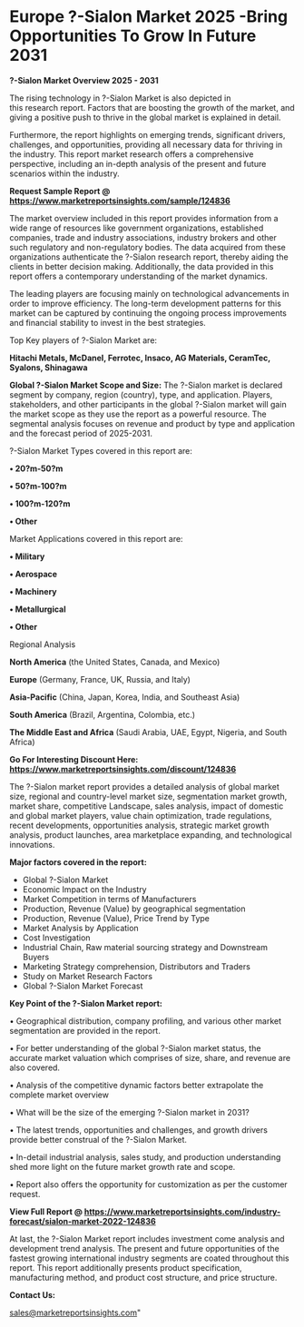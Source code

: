 # Europe ?-Sialon Market 2025 -Bring Opportunities To Grow In Future 2031

<Strong> ?-Sialon Market Overview 2025 - 2031</strong>

The rising technology in ?-Sialon Market is also depicted in this research report. Factors that are boosting the growth of the market, and giving a positive push to thrive in the global market is explained in detail.

Furthermore, the report highlights on emerging trends, significant drivers, challenges, and opportunities, providing all necessary data for thriving in the industry. This report market research offers a comprehensive perspective, including an in-depth analysis of the present and future scenarios within the industry.

<strong>Request Sample Report @ <a href=https://www.marketreportsinsights.com/sample/124836>https://www.marketreportsinsights.com/sample/124836</a></strong>

The market overview included in this report provides information from a wide range of resources like government organizations, established companies, trade and industry associations, industry brokers and other such regulatory and non-regulatory bodies. The data acquired from these organizations authenticate the ?-Sialon research report, thereby aiding the clients in better decision making. Additionally, the data provided in this report offers a contemporary understanding of the market dynamics.

The leading players are focusing mainly on technological advancements in order to improve efficiency. The long-term development patterns for this market can be captured by continuing the ongoing process improvements and financial stability to invest in the best strategies.

Top Key players of ?-Sialon Market are:

<strong>Hitachi Metals, McDanel, Ferrotec, Insaco, AG Materials, CeramTec, Syalons, Shinagawa</strong>

<strong><b>Global ?-Sialon Market Scope and Size:</b></strong>
The ?-Sialon market is declared segment by company, region (country), type, and application. Players, stakeholders, and other participants in the global ?-Sialon market will gain the market scope as they use the report as a powerful resource. The segmental analysis focuses on revenue and product by type and application and the forecast period of 2025-2031.

?-Sialon Market Types covered in this report are:

<strong>• 20?m-50?m

• 50?m-100?m

• 100?m-120?m

• Other</strong>

Market Applications covered in this report are:

<strong>• Military

• Aerospace

• Machinery

• Metallurgical

• Other</strong> 

Regional Analysis

<strong>North America</strong> (the United States, Canada, and Mexico)

<strong>Europe</strong> (Germany, France, UK, Russia, and Italy)

<strong>Asia-Pacific</strong> (China, Japan, Korea, India, and Southeast Asia)

<strong>South America</strong> (Brazil, Argentina, Colombia, etc.)

<strong>The Middle East and Africa</strong> (Saudi Arabia, UAE, Egypt, Nigeria, and South Africa)

<strong>Go For Interesting Discount Here: <a href=https://www.marketreportsinsights.com/discount/124836>https://www.marketreportsinsights.com/discount/124836</a></strong>

The ?-Sialon market report provides a detailed analysis of global market size, regional and country-level market size, segmentation market growth, market share, competitive Landscape, sales analysis, impact of domestic and global market players, value chain optimization, trade regulations, recent developments, opportunities analysis, strategic market growth analysis, product launches, area marketplace expanding, and technological innovations.

<strong><b>Major factors covered in the report:</b></strong>
<ul>
  <li>Global ?-Sialon Market </li>
  <li>Economic Impact on the Industry</li>
  <li>Market Competition in terms of Manufacturers</li>
  <li>Production, Revenue (Value) by geographical segmentation</li>
  <li>Production, Revenue (Value), Price Trend by Type</li>
  <li>Market Analysis by Application</li>
  <li>Cost Investigation</li>
  <li>Industrial Chain, Raw material sourcing strategy and Downstream Buyers</li>
  <li>Marketing Strategy comprehension, Distributors and Traders</li>
  <li>Study on Market Research Factors</li>
  <li>Global ?-Sialon Market Forecast</li>
</ul>

<strong><b>Key Point of the ?-Sialon Market report:</b></strong>

• Geographical distribution, company profiling, and various other market segmentation are provided in the report.

• For better understanding of the global ?-Sialon market status, the accurate market valuation which comprises of size, share, and revenue are also covered.

• Analysis of the competitive dynamic factors better extrapolate the complete market overview

• What will be the size of the emerging ?-Sialon market in 2031?

• The latest trends, opportunities and challenges, and growth drivers provide better construal of the ?-Sialon Market.

• In-detail industrial analysis, sales study, and production understanding shed more light on the future market growth rate and scope.

• Report also offers the opportunity for customization as per the customer request.

<strong><b>View Full Report @ <a href=https://www.marketreportsinsights.com/industry-forecast/sialon-market-2022-124836>https://www.marketreportsinsights.com/industry-forecast/sialon-market-2022-124836</a></b></strong>


At last, the ?-Sialon Market report includes investment come analysis and development trend analysis. The present and future opportunities of the fastest growing international industry segments are coated throughout this report. This report additionally presents product specification, manufacturing method, and product cost structure, and price structure.

<strong>Contact Us:</strong>

sales@marketreportsinsights.com"
